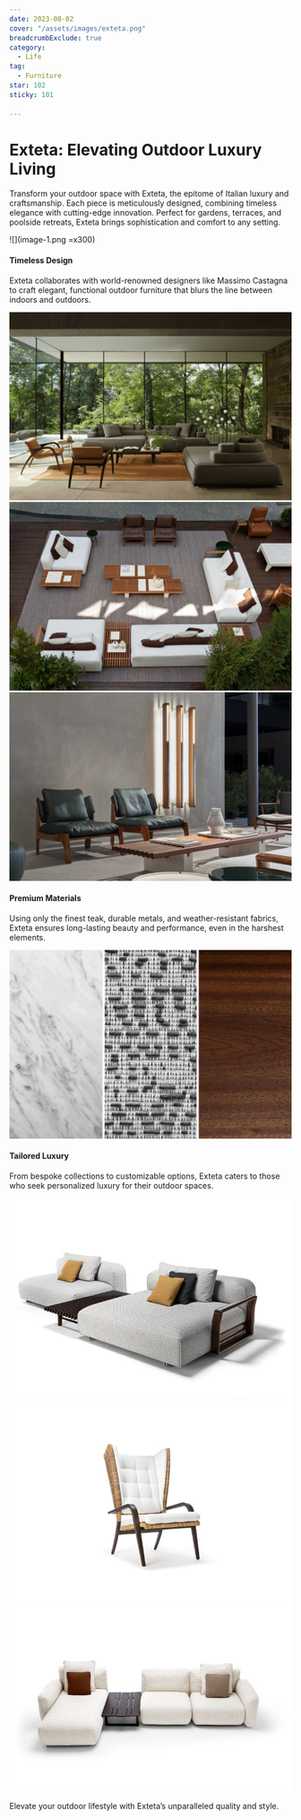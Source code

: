 ```yaml
---
date: 2023-08-02
cover: "/assets/images/exteta.png"
breadcrumbExclude: true
category:
  - Life
tag:
  - Furniture
star: 102
sticky: 101

---
```


# Exteta: Elevating Outdoor Luxury Living

Transform your outdoor space with Exteta, the epitome of Italian luxury and craftsmanship. Each piece is meticulously designed, combining timeless elegance with cutting-edge innovation. Perfect for gardens, terraces, and poolside retreats, Exteta brings sophistication and comfort to any setting.

![](image-1.png =x300)
 
#### Timeless Design

Exteta collaborates with world-renowned designers like Massimo Castagna to craft elegant, functional outdoor furniture that blurs the line between indoors and outdoors.

![](image-2.png)
![](image-4.png)
![](image-5.png)

#### Premium Materials

Using only the finest teak, durable metals, and weather-resistant fabrics, Exteta ensures long-lasting beauty and performance, even in the harshest elements.

![](image-3.png)

#### Tailored Luxury

From bespoke collections to customizable options, Exteta caters to those who seek personalized luxury for their outdoor spaces.

![](image-6.png)
![](image-7.png)
![](image-8.png)

Elevate your outdoor lifestyle with Exteta’s unparalleled quality and style.
